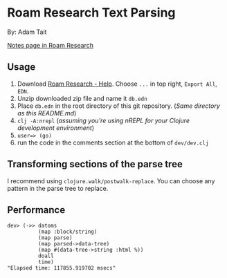 # Roam Research Text Parsing

By: Adam Tait

[Notes page in Roam Research](https://roamresearch.com/#/app/at/page/doz-ureGh)


## Usage

1. Download [Roam Research - Help](https://roamresearch.com/#/app/help/page/NYgRwJaQM). Choose `...` in top right, `Export All`, `EDN`.
2. Unzip downloaded zip file and name it `db.edn`
3. Place `db.edn` in the root directory of this git repository. (_Same directory as this README.md_)
4. `clj -A:nrepl` (_assuming you're using nREPL for your Clojure development environment_)
5. `user=> (go)`
6. run the code in the comments section at the bottom of `dev/dev.clj`


## Transforming sections of the parse tree

I recommend using `clojure.walk/postwalk-replace`. You can choose any
pattern in the parse tree to replace.


## Performance


```
dev> (->> datoms
          (map :block/string)
          (map parse)
          (map parsed->data-tree)
          (map #(data-tree->string :html %))
          doall
          time)
"Elapsed time: 117855.919702 msecs"
```
     
